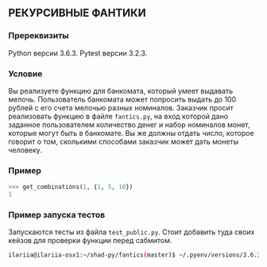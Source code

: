 ## РЕКУРСИВНЫЕ ФАНТИКИ

### Пререквизиты

Python версии 3.6.3. Pytest версии 3.2.3.


### Условие

Вы реализуете функцию для банкомата, который умеет выдавать мелочь. 
Пользователь банкомата может попросить выдать до 100 рублей с его счета мелочью разных номиналов.
Заказчик просит реализовать функцию в файле ```fantics.py```, на вход которой дано заданное пользователем количество денег 
и набор номиналов монет, которые могут быть в банкомате. 
Вы же должны отдать число, которое говорит о том, сколькими способами заказчик может дать монеты человеку. 


### Пример
```python
>>> get_combinations(1, {1, 5, 10})
1
```

### Пример запуска тестов
Запускаются тесты из файла ```test_public.py```. Стоит добавить туда своих кейзов для проверки функции перед сабмитом.
```bash
ilariia@ilariia-osx1:~/shad-py/fantics(master)$ ~/.pyenv/versions/3.6.3/bin/pytest .
```